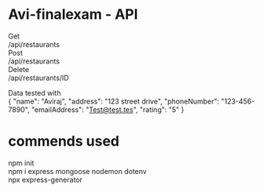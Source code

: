 # Avi-finalexam - API

Get  
/api/restaurants  
Post  
/api/restaurants  
Delete  
/api/restaurants/ID  


Data tested with  
{
  "name": "Aviraj",
  "address": "123 street drive",
  "phoneNumber": "123-456-7890",
  "emailAddress": "Test@test.tes",
  "rating": "5"
}
# commends used  
npm init  
npm i express mongoose nodemon dotenv  
npx express-generator  
 
 
